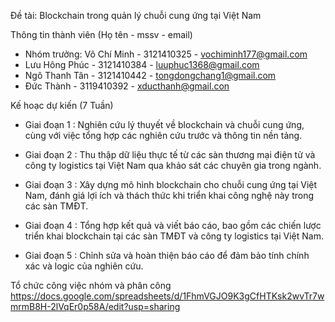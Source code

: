 Đề tài: Blockchain trong quản lý chuỗi cung ứng tại Việt Nam

Thông tin thành viên (Họ tên - mssv - email)
+ Nhóm trưởng: Võ Chí Minh - 3121410325 - vochiminh177@gmail.com
+ Lưu Hông Phúc - 3121410384 - luuphuc1368@gmail.com
+ Ngô Thanh Tân - 3121410442 - tongdongchang1@gmail.com
+ Đức Thành - 3119410392 - xducthanh@gmail.con

Kế hoạc dự kiến (7 Tuần)
- Giai đoạn 1 : Nghiên cứu lý thuyết về blockchain và chuỗi cung ứng, cùng với việc tổng hợp các 
  nghiên cứu trước và thông tin nền tảng.

- Giai đoạn 2 : Thu thập dữ liệu thực tế từ các sàn thương mại điện tử và công ty logistics tại 
  Việt Nam qua khảo sát các chuyên gia trong ngành.

- Giai đoạn 3 : Xây dựng mô hình blockchain cho chuỗi cung ứng tại Việt Nam, đánh giá lợi ích và 
  thách thức khi triển khai công nghệ này trong các sàn TMĐT.

- Giai đoạn 4 : Tổng hợp kết quả và viết báo cáo, bao gồm các chiến lược triển khai blockchain tại 
  các sàn TMĐT và công ty logistics tại Việt Nam.

- Giai đoạn 5 : Chỉnh sửa và hoàn thiện báo cáo để đảm bảo tính chính xác và logic của nghiên cứu.

Tổ chức công việc nhóm và phân công
https://docs.google.com/spreadsheets/d/1FhmVGJO9K3gCfHTKsk2wvTr7wmrmB8H-2lVqEr0p58A/edit?usp=sharing
